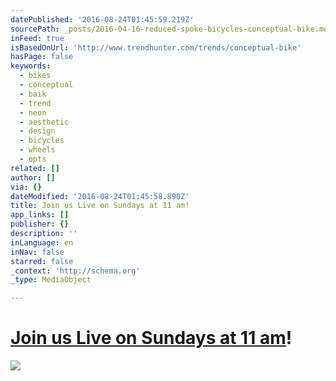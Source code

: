 ```yaml
---
datePublished: '2016-08-24T01:45:59.219Z'
sourcePath: _posts/2016-04-16-reduced-spoke-bicycles-conceptual-bike.md
inFeed: true
isBasedOnUrl: 'http://www.trendhunter.com/trends/conceptual-bike'
hasPage: false
keywords:
  - bikes
  - conceptual
  - baik
  - trend
  - neon
  - aesthetic
  - design
  - bicycles
  - wheels
  - opts
related: []
author: []
via: {}
dateModified: '2016-08-24T01:45:58.890Z'
title: Join us Live on Sundays at 11 am!
app_links: []
publisher: {}
description: ''
inLanguage: en
inNav: false
starred: false
_context: 'http://schema.org'
_type: MediaObject

---
```

# [Join us Live on Sundays at 11 am][0]!
![](https://the-grid-user-content.s3-us-west-2.amazonaws.com/409dba25-4a4c-4f62-bd4f-470f98449819.jpg)

[0]: http://youtu.be/c-q60_stxH8 "Youtube Live!"